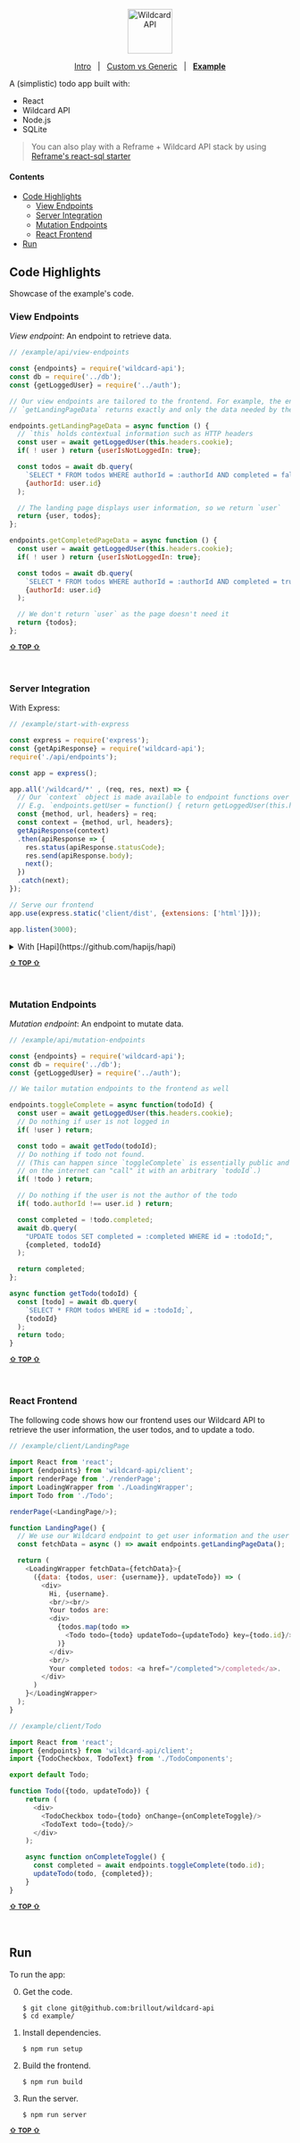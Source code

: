<!---






    WARNING, READ THIS.
    This is a computed file. Do not edit.
    Edit `/docs/example.template.md` instead.












    WARNING, READ THIS.
    This is a computed file. Do not edit.
    Edit `/docs/example.template.md` instead.












    WARNING, READ THIS.
    This is a computed file. Do not edit.
    Edit `/docs/example.template.md` instead.












    WARNING, READ THIS.
    This is a computed file. Do not edit.
    Edit `/docs/example.template.md` instead.












    WARNING, READ THIS.
    This is a computed file. Do not edit.
    Edit `/docs/example.template.md` instead.






-->
<p align="center">
  <a href="/../../#readme">
    <img src="https://github.com/brillout/wildcard-api/raw/master/docs/images/logo-with-text.svg?sanitize=true" height=80 alt="Wildcard API"/>
  </a>
</p>
<p align='center'><a href="/../../#readme">Intro</a> &nbsp; | &nbsp; <a href="/docs/custom-vs-generic.md#readme">Custom vs Generic</a> &nbsp; | &nbsp; <a href="/example/#readme"><b>Example</b></a></p>

A (simplistic) todo app built with:
 - React
 - Wildcard API
 - Node.js
 - SQLite

> You can also play with a Reframe + Wildcard API stack by using
> [Reframe's react-sql starter](https://github.com/reframejs/reframe/tree/master/plugins/create/starters/react-sql#readme)

#### Contents

- [Code Highlights](#code-highlights)
  - [View Endpoints](#view-endpoints)
  - [Server Integration](#server-integration)
  - [Mutation Endpoints](#mutation-endpoints)
  - [React Frontend](#react-frontend)
- [Run](#run)



## Code Highlights

Showcase of the example's code.

### View Endpoints

*View endpoint*: An endpoint to retrieve data.

~~~js
// /example/api/view-endpoints

const {endpoints} = require('wildcard-api');
const db = require('../db');
const {getLoggedUser} = require('../auth');

// Our view endpoints are tailored to the frontend. For example, the endpoint
// `getLandingPageData` returns exactly and only the data needed by the landing page

endpoints.getLandingPageData = async function () {
  // `this` holds contextual information such as HTTP headers
  const user = await getLoggedUser(this.headers.cookie);
  if( ! user ) return {userIsNotLoggedIn: true};

  const todos = await db.query(
    `SELECT * FROM todos WHERE authorId = :authorId AND completed = false;`,
    {authorId: user.id}
  );

  // The landing page displays user information, so we return `user`
  return {user, todos};
};

endpoints.getCompletedPageData = async function () {
  const user = await getLoggedUser(this.headers.cookie);
  if( ! user ) return {userIsNotLoggedIn: true};

  const todos = await db.query(
    `SELECT * FROM todos WHERE authorId = :authorId AND completed = true;`,
    {authorId: user.id}
  );

  // We don't return `user` as the page doesn't need it
  return {todos};
};
~~~

<b><sub><a href="#contents">&#8679; TOP  &#8679;</a></sub></b>
<br/>
<br/>
<br/>

### Server Integration

With Express:

~~~js
// /example/start-with-express

const express = require('express');
const {getApiResponse} = require('wildcard-api');
require('./api/endpoints');

const app = express();

app.all('/wildcard/*' , (req, res, next) => {
  // Our `context` object is made available to endpoint functions over `this`.
  // E.g. `endpoints.getUser = function() { return getLoggedUser(this.headers) }`.
  const {method, url, headers} = req;
  const context = {method, url, headers};
  getApiResponse(context)
  .then(apiResponse => {
    res.status(apiResponse.statusCode);
    res.send(apiResponse.body);
    next();
  })
  .catch(next);
});

// Serve our frontend
app.use(express.static('client/dist', {extensions: ['html']}));

app.listen(3000);
~~~

<details>
<summary>
With [Hapi](https://github.com/hapijs/hapi)
</summary>
~~~js
// /example/start-with-hapi

const Hapi = require('hapi');
const Inert = require('inert');
const {getApiResponse} = require('wildcard-api');
require('./api/endpoints');

startServer();

async function startServer() {
  const server = Hapi.Server({
    port: 3000,
    debug: {request: ['internal']},
  });

  server.route({
    method: '*',
    path: '/wildcard/{param*}',
    handler: async (request, h) => {
      // Our `context` object is made available to endpoint functions over `this`.
      // E.g. `endpoints.getUser = function() { return getLoggedUser(this.headers) }`.
      const {method, url, headers} = request.raw.req;
      const context = {method, url, headers};
      const apiResponse = await getApiResponse(context);

      const resp = h.response(apiResponse.body);
      resp.code(apiResponse.statusCode);
      return resp;
    }
  });

  await server.register(Inert);
  server.route({
    method: '*',
    path: '/{param*}',
    handler: {
      directory: {
        path: 'client/dist',
      }
    }
  });

  await server.start();
}
~~~
</details>

<details>
<summary>
With [Koa](https://github.com/koajs/koa)
</summary>
~~~js
// /example/start-with-koa

const Koa = require('koa');
const Router = require('koa-router');
const Static = require('koa-static');
const {getApiResponse} = require('wildcard-api');
require('./api/endpoints');

const app = new Koa();

const router = new Router();

router.all('/wildcard/*', async (ctx, next) => {
  const {method, url, headers} = ctx;
  const context = {method, url, headers};

  const apiResponse = await getApiResponse(context);

  ctx.status = apiResponse.statusCode;
  ctx.body = apiResponse.body;
});

app.use(router.routes());

app.use(Static('client/dist'));

app.listen(process.env.PORT || 3000);
~~~
</details>


<b><sub><a href="#contents">&#8679; TOP  &#8679;</a></sub></b>
<br/>
<br/>
<br/>

### Mutation Endpoints

*Mutation endpoint*: An endpoint to mutate data.

~~~js
// /example/api/mutation-endpoints

const {endpoints} = require('wildcard-api');
const db = require('../db');
const {getLoggedUser} = require('../auth');

// We tailor mutation endpoints to the frontend as well

endpoints.toggleComplete = async function(todoId) {
  const user = await getLoggedUser(this.headers.cookie);
  // Do nothing if user is not logged in
  if( !user ) return;

  const todo = await getTodo(todoId);
  // Do nothing if todo not found.
  // (This can happen since `toggleComplete` is essentially public and anyone
  // on the internet can "call" it with an arbitrary `todoId`.)
  if( !todo ) return;

  // Do nothing if the user is not the author of the todo
  if( todo.authorId !== user.id ) return;

  const completed = !todo.completed;
  await db.query(
    "UPDATE todos SET completed = :completed WHERE id = :todoId;",
    {completed, todoId}
  );

  return completed;
};

async function getTodo(todoId) {
  const [todo] = await db.query(
    `SELECT * FROM todos WHERE id = :todoId;`,
    {todoId}
  );
  return todo;
}
~~~

<b><sub><a href="#contents">&#8679; TOP  &#8679;</a></sub></b>
<br/>
<br/>
<br/>

### React Frontend

The following code shows how our frontend
uses our Wildcard API to retrieve the user information,
the user todos,
and to update a todo.

~~~js
// /example/client/LandingPage

import React from 'react';
import {endpoints} from 'wildcard-api/client';
import renderPage from './renderPage';
import LoadingWrapper from './LoadingWrapper';
import Todo from './Todo';

renderPage(<LandingPage/>);

function LandingPage() {
  // We use our Wildcard endpoint to get user information and the user's todos
  const fetchData = async () => await endpoints.getLandingPageData();

  return (
    <LoadingWrapper fetchData={fetchData}>{
      ({data: {todos, user: {username}}, updateTodo}) => (
        <div>
          Hi, {username}.
          <br/><br/>
          Your todos are:
          <div>
            {todos.map(todo =>
              <Todo todo={todo} updateTodo={updateTodo} key={todo.id}/>
            )}
          </div>
          <br/>
          Your completed todos: <a href="/completed">/completed</a>.
        </div>
      )
    }</LoadingWrapper>
  );
}
~~~

~~~js
// /example/client/Todo

import React from 'react';
import {endpoints} from 'wildcard-api/client';
import {TodoCheckbox, TodoText} from './TodoComponents';

export default Todo;

function Todo({todo, updateTodo}) {
    return (
      <div>
        <TodoCheckbox todo={todo} onChange={onCompleteToggle}/>
        <TodoText todo={todo}/>
      </div>
    );

    async function onCompleteToggle() {
      const completed = await endpoints.toggleComplete(todo.id);
      updateTodo(todo, {completed});
    }
}
~~~

<b><sub><a href="#contents">&#8679; TOP  &#8679;</a></sub></b>
<br/>
<br/>
<br/>

## Run

To run the app:

0. Get the code.

   ~~~shell
   $ git clone git@github.com:brillout/wildcard-api
   $ cd example/
   ~~~

1. Install dependencies.

   ~~~shell
   $ npm run setup
   ~~~

2. Build the frontend.

   ~~~shell
   $ npm run build
   ~~~

3. Run the server.

   ~~~shell
   $ npm run server
   ~~~

<b><sub><a href="#contents">&#8679; TOP  &#8679;</a></sub></b>
<br/>
<br/>
<br/>



<!---






    WARNING, READ THIS.
    This is a computed file. Do not edit.
    Edit `/docs/example.template.md` instead.












    WARNING, READ THIS.
    This is a computed file. Do not edit.
    Edit `/docs/example.template.md` instead.












    WARNING, READ THIS.
    This is a computed file. Do not edit.
    Edit `/docs/example.template.md` instead.












    WARNING, READ THIS.
    This is a computed file. Do not edit.
    Edit `/docs/example.template.md` instead.












    WARNING, READ THIS.
    This is a computed file. Do not edit.
    Edit `/docs/example.template.md` instead.






-->
